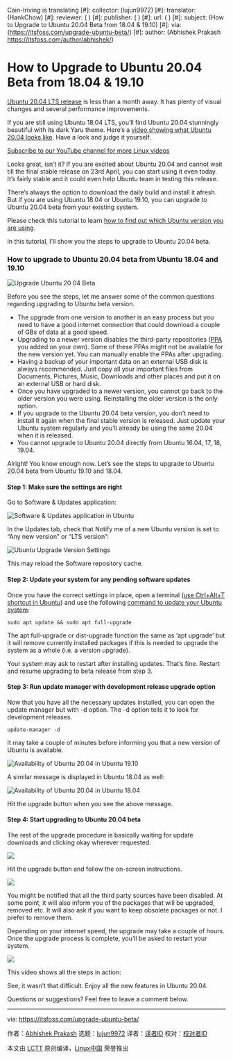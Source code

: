 Cain-Iriving is translating
[#]: collector: (lujun9972)
[#]: translator: (HankChow)
[#]: reviewer: ( )
[#]: publisher: ( )
[#]: url: ( )
[#]: subject: (How to Upgrade to Ubuntu 20.04 Beta from 18.04 & 19.10)
[#]: via: (https://itsfoss.com/upgrade-ubuntu-beta/)
[#]: author: (Abhishek Prakash https://itsfoss.com/author/abhishek/)

How to Upgrade to Ubuntu 20.04 Beta from 18.04 & 19.10
======

[Ubuntu 20.04 LTS release][1] is less than a month away. It has plenty of visual changes and several performance improvements.

If you are still using Ubuntu 18.04 LTS, you’ll find Ubuntu 20.04 stunningly beautiful with its dark Yaru theme. Here’s a [video showing what Ubuntu 20.04 looks like][2]. Have a look and judge it yourself.

[Subscribe to our YouTube channel for more Linux videos][3]

Looks great, isn’t it? If you are excited about Ubuntu 20.04 and cannot wait till the final stable release on 23rd April, you can start using it even today. It’s fairly stable and it could even help Ubuntu team in testing this release.

There’s always the option to download the daily build and install it afresh. But if you are using Ubuntu 18.04 or Ubuntu 19.10, you can upgrade to Ubuntu 20.04 beta from your existing system.

Please check this tutorial to learn [how to find out which Ubuntu version you are using][4].

In this tutorial, I’ll show you the steps to upgrade to Ubuntu 20.04 beta.

### How to upgrade to Ubuntu 20.04 beta from Ubuntu 18.04 and 19.10

![Upgrade Ubuntu 20 04 Beta][5]

Before you see the steps, let me answer some of the common questions regarding upgrading to Ubuntu beta version.

  * The upgrade from one version to another is an easy process but you need to have a good internet connection that could download a couple of GBs of data at a good speed.
  * Upgrading to a newer version disables the third-party repositories ([PPA][6] you added on your own). Some of these PPAs might not be available for the new version yet. You can manually enable the PPAs after upgrading.
  * Having a backup of your important data on an external USB disk is always recommended. Just copy all your important files from Documents, Pictures, Music, Downloads and other places and put it on an external USB or hard disk.
  * Once you have upgraded to a newer version, you cannot go back to the older version you were using. Reinstalling the older version is the only option.
  * If you upgrade to the Ubuntu 20.04 beta version, you don’t need to install it again when the final stable version is released. Just update your Ubuntu system regularly and you’ll already be using the same 20.04 when it is released.
  * You cannot upgrade to Ubuntu 20.04 directly from Ubuntu 16.04, 17, 18, 19.04.



Alright! You know enough now. Let’s see the steps to upgrade to Ubuntu 20.04 beta from Ubuntu 19.10 and 18.04.

#### Step 1: Make sure the settings are right

Go to Software &amp; Updates application:

![Software & Updates application in Ubuntu][7]

In the Updates tab, check that Notify me of a new Ubuntu version is set to “Any new version” or “LTS version”:

![Ubuntu Upgrade Version Settings][8]

This may reload the Software repository cache.

#### Step 2: Update your system for any pending software updates

Once you have the correct settings in place, open a terminal ([use Ctrl+Alt+T shortcut in Ubuntu][9]) and use the following [command to update your Ubuntu system][10]:

```
sudo apt update && sudo apt full-upgrade
```

The apt full-upgrade or dist-upgrade function the same as ‘apt upgrade’ but it will remove currently installed packages if this is needed to upgrade the system as a whole (i.e. a version upgrade).

Your system may ask to restart after installing updates. That’s fine. Restart and resume upgrading to beta release from step 3.

#### Step 3: Run update manager with development release upgrade option

Now that you have all the necessary updates installed, you can open the update manager but with -d option. The -d option tells it to look for development releases.

```
update-manager -d
```

It may take a couple of minutes before informing you that a new version of Ubuntu is available.

![Availability of Ubuntu 20.04 in Ubuntu 19.10][11]

A similar message is displayed in Ubuntu 18.04 as well:

![Availability of Ubuntu 20.04 in Ubuntu 18.04][12]

Hit the upgrade button when you see the above message.

#### Step 4: Start upgrading to Ubuntu 20.04 beta

The rest of the upgrade procedure is basically waiting for update downloads and clicking okay wherever requested.

![][13]

Hit the upgrade button and follow the on-screen instructions.

![][14]

You might be notified that all the third party sources have been disabled. At some point, it will also inform you of the packages that will be upgraded, removed etc. It will also ask if you want to keep obsolete packages or not. I prefer to remove them.

Depending on your internet speed, the upgrade may take a couple of hours. Once the upgrade process is complete, you’ll be asked to restart your system.

![][15]

This video shows all the steps in action:

See, it wasn’t that difficult. Enjoy all the new features in Ubuntu 20.04.

Questions or suggestions? Feel free to leave a comment below.

--------------------------------------------------------------------------------

via: https://itsfoss.com/upgrade-ubuntu-beta/

作者：[Abhishek Prakash][a]
选题：[lujun9972][b]
译者：[译者ID](https://github.com/译者ID)
校对：[校对者ID](https://github.com/校对者ID)

本文由 [LCTT](https://github.com/LCTT/TranslateProject) 原创编译，[Linux中国](https://linux.cn/) 荣誉推出

[a]: https://itsfoss.com/author/abhishek/
[b]: https://github.com/lujun9972
[1]: https://itsfoss.com/ubuntu-20-04-release-features/
[2]: https://www.youtube.com/watch?v=9u5B0njRgOw
[3]: https://www.youtube.com/c/itsfoss?sub_confirmation=1
[4]: https://itsfoss.com/how-to-know-ubuntu-unity-version/
[5]: https://i0.wp.com/itsfoss.com/wp-content/uploads/2020/03/upgrade-ubuntu-20-04-beta.jpg?ssl=1
[6]: https://itsfoss.com/ppa-guide/
[7]: https://i0.wp.com/itsfoss.com/wp-content/uploads/2020/03/software-updates-app-ubuntu.jpg?ssl=1
[8]: https://i1.wp.com/itsfoss.com/wp-content/uploads/2020/03/ubuntu-upgrade-version-settings.jpg?ssl=1
[9]: https://itsfoss.com/ubuntu-shortcuts/
[10]: https://itsfoss.com/update-ubuntu/
[11]: https://i0.wp.com/itsfoss.com/wp-content/uploads/2020/03/upgrade-ubuntu-20-04.jpg?ssl=1
[12]: https://i2.wp.com/itsfoss.com/wp-content/uploads/2020/03/upgrade-ubuntu-20-04-from-18-04.jpg?ssl=1
[13]: https://i2.wp.com/itsfoss.com/wp-content/uploads/2020/03/upgrade-ubuntu-20-04-steps-1.jpg?ssl=1
[14]: https://i0.wp.com/itsfoss.com/wp-content/uploads/2020/03/upgrade-ubuntu-20-04-steps-2.jpg?ssl=1
[15]: https://i2.wp.com/itsfoss.com/wp-content/uploads/2020/03/restart-to-finish-beta-upgarde-ubuntu-20-04.jpg?ssl=1
